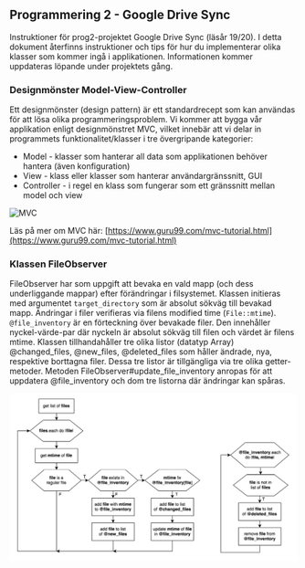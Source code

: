 ## Programmering 2 - Google Drive Sync

Instruktioner för prog2-projektet Google Drive Sync (läsår 19/20). I detta dokument återfinns instruktioner och tips för hur du implementerar olika klasser som kommer ingå i applikationen. Informationen kommer uppdateras löpande under projektets gång.

### Designmönster Model-View-Controller 

Ett designmönster (design pattern) är ett standardrecept som kan användas för att lösa olika programmeringsproblem. Vi kommer att bygga vår applikation enligt designmönstret MVC, vilket innebär att vi delar in programmets funktionalitet/klasser i tre övergripande kategorier:

  * Model - klasser som hanterar all data som applikationen behöver hantera (även konfiguration)
  * View - klass eller klasser som hanterar användargränssnitt, GUI
  * Controller - i regel en klass som fungerar som ett gränssnitt mellan model och view
  
  ![MVC](https://hackernoon.com/drafts/126z19ld.png)
  
Läs på mer om MVC här: [https://www.guru99.com/mvc-tutorial.html](https://www.guru99.com/mvc-tutorial.html)

### Klassen FileObserver

FileObserver har som uppgift att bevaka en vald mapp (och dess underliggande mappar) efter förändringar i filsystemet. Klassen initieras med argumentet `target_directory` som är absolut sökväg till bevakad mapp. Ändringar i filer verifieras via filens modified time (`File::mtime`). `@file_inventory` är en förteckning över bevakade filer. Den innehåller nyckel-värde-par där nyckeln är absolut sökväg till filen och värdet är filens mtime. Klassen tillhandahåller tre olika listor (datatyp Array) @changed_files, @new_files, @deleted_files som håller ändrade, nya, respektive borttagna filer. Dessa tre listor är tillgängliga via tre olika getter-metoder. Metoden FileObserver#update_file_inventory anropas för att uppdatera @file_inventory och dom tre listorna där ändringar kan spåras.

![file_observer_update_file_inventory](Media/update_file_inventory.png)

